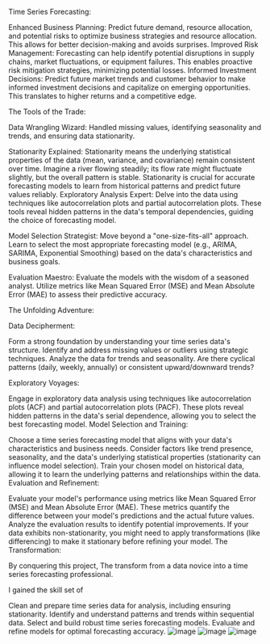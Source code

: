 Time Series Forecasting:

Enhanced Business Planning: Predict future demand, resource allocation, and potential risks to optimize business strategies and resource allocation. This allows for better decision-making and avoids surprises.
Improved Risk Management: Forecasting can help identify potential disruptions in supply chains, market fluctuations, or equipment failures. This enables proactive risk mitigation strategies, minimizing potential losses.
Informed Investment Decisions: Predict future market trends and customer behavior to make informed investment decisions and capitalize on emerging opportunities. This translates to higher returns and a competitive edge.

The Tools of the Trade:

Data Wrangling Wizard: Handled missing values, identifying seasonality and trends, and ensuring data stationarity.

Stationarity Explained: Stationarity means the underlying statistical properties of the data (mean, variance, and covariance) remain consistent over time. Imagine a river flowing steadily; its flow rate might fluctuate slightly, but the overall pattern is stable. Stationarity is crucial for accurate forecasting models to learn from historical patterns and predict future values reliably.
Exploratory Analysis Expert: Delve into the data using techniques like autocorrelation plots and partial autocorrelation plots. These tools reveal hidden patterns in the data's temporal dependencies, guiding the choice of forecasting model.

Model Selection Strategist: Move beyond a "one-size-fits-all" approach. Learn to select the most appropriate forecasting model (e.g., ARIMA, SARIMA, Exponential Smoothing) based on the data's characteristics and business goals.

Evaluation Maestro: Evaluate the models with the wisdom of a seasoned analyst. Utilize metrics like Mean Squared Error (MSE) and Mean Absolute Error (MAE) to assess their predictive accuracy.

The Unfolding Adventure:

Data Decipherment:

Form a strong foundation by understanding your time series data's structure. Identify and address missing values or outliers using strategic techniques.
Analyze the data for trends and seasonality. Are there cyclical patterns (daily, weekly, annually) or consistent upward/downward trends?

Exploratory Voyages:

Engage in exploratory data analysis using techniques like autocorrelation plots (ACF) and partial autocorrelation plots (PACF). These plots reveal hidden patterns in the data's serial dependence, allowing you to select the best forecasting model.
Model Selection and Training:

Choose a time series forecasting model that aligns with your data's characteristics and business needs. Consider factors like trend presence, seasonality, and the data's underlying statistical properties (stationarity can influence model selection).
Train your chosen model on historical data, allowing it to learn the underlying patterns and relationships within the data.
Evaluation and Refinement:

Evaluate your model's performance using metrics like Mean Squared Error (MSE) and Mean Absolute Error (MAE). These metrics quantify the difference between your model's predictions and the actual future values.
Analyze the evaluation results to identify potential improvements. If your data exhibits non-stationarity, you might need to apply transformations (like differencing) to make it stationary before refining your model.
The Transformation:

By conquering this project, 
The transform from a data novice into a time series forecasting professional. 

I gained the skill set of

Clean and prepare time series data for analysis, including ensuring stationarity.
Identify and understand patterns and trends within sequential data.
Select and build robust time series forecasting models.
Evaluate and refine models for optimal forecasting accuracy.
![image](https://github.com/kameshraj333/Time-Series-Forecasting/assets/162411498/0db3bd6b-9aea-4418-80a9-41fbe9823d58)
![image](https://github.com/kameshraj333/Time-Series-Forecasting/assets/162411498/9870ab31-d0c8-47e1-8bb3-45b4a7f3ca80)
![image](https://github.com/kameshraj333/Time-Series-Forecasting/assets/162411498/464a5725-a324-406a-83cf-c23eeac02d0d)
